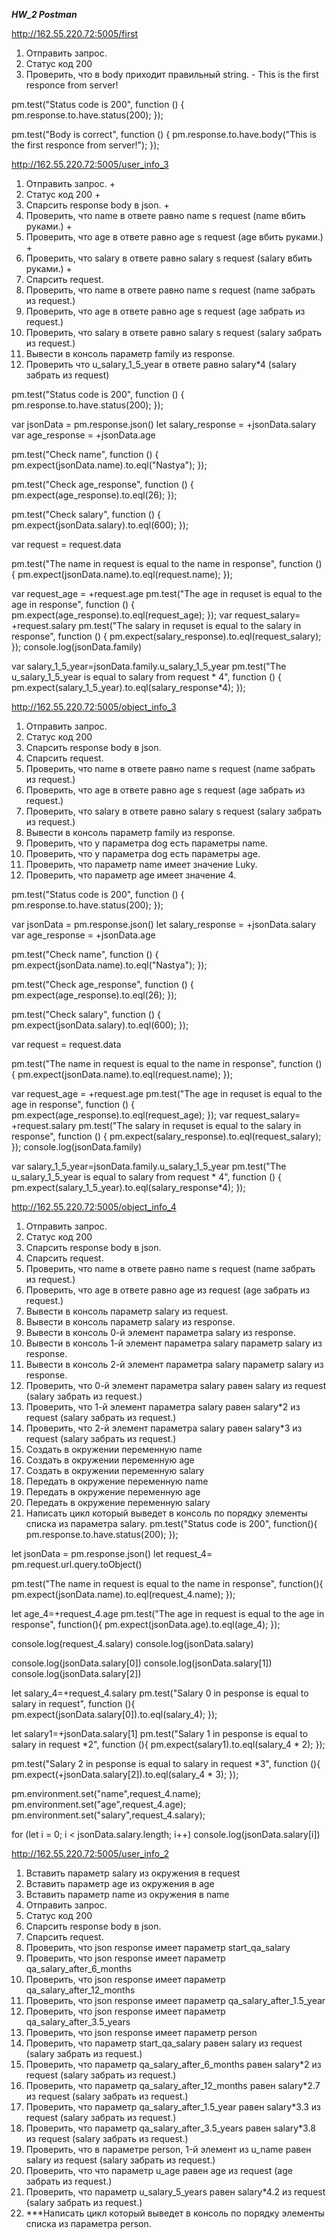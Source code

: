 ***HW_2 Postman***


http://162.55.220.72:5005/first
1. Отправить запрос.
2. Статус код 200
3. Проверить, что в body приходит правильный string. - This is the first responce from server!

pm.test("Status code is 200", function () {
    pm.response.to.have.status(200);
});

pm.test("Body is correct", function () {
    pm.response.to.have.body("This is the first responce from server!");
});




http://162.55.220.72:5005/user_info_3
1. Отправить запрос. +
2. Статус код 200 +
3. Спарсить response body в json. +
4. Проверить, что name в ответе равно name s request (name вбить руками.) +
5. Проверить, что age в ответе равно age s request (age вбить руками.) +
6. Проверить, что salary в ответе равно salary s request (salary вбить руками.) +
7. Спарсить request.
8. Проверить, что name в ответе равно name s request (name забрать из request.)
9. Проверить, что age в ответе равно age s request (age забрать из request.)
10. Проверить, что salary в ответе равно salary s request (salary забрать из request.)
11. Вывести в консоль параметр family из response.
12. Проверить что u_salary_1_5_year в ответе равно salary*4 (salary забрать из request)

pm.test("Status code is 200", function () {
    pm.response.to.have.status(200);
});

var jsonData = pm.response.json()
let salary_response = +jsonData.salary
var age_response = +jsonData.age

pm.test("Check name", function () {
    pm.expect(jsonData.name).to.eql("Nastya");
});

pm.test("Check age_response", function () {
    pm.expect(age_response).to.eql(26);
});

pm.test("Check salary", function () {
    pm.expect(jsonData.salary).to.eql(600);
});

var request = request.data

pm.test("The name in request is equal to the name in response", function () {
    pm.expect(jsonData.name).to.eql(request.name);
});

var request_age = +request.age
pm.test("The age in requset is equal to the age in response", function () {
    pm.expect(age_response).to.eql(request_age);
});
var request_salary= +request.salary
pm.test("The salary in requset is equal to the salary in response", function () {
    pm.expect(salary_response).to.eql(request_salary);
});
console.log(jsonData.family)

var salary_1_5_year=jsonData.family.u_salary_1_5_year
pm.test("The u_salary_1_5_year  is equal to salary from request * 4", function () {
    pm.expect(salary_1_5_year).to.eql(salary_response*4);
});



http://162.55.220.72:5005/object_info_3
1. Отправить запрос.
2. Статус код 200
3. Спарсить response body в json.
4. Спарсить request.
5. Проверить, что name в ответе равно name s request (name забрать из request.)
6. Проверить, что age в ответе равно age s request (age забрать из request.)
7. Проверить, что salary в ответе равно salary s request (salary забрать из request.)
8. Вывести в консоль параметр family из response.
9. Проверить, что у параметра dog есть параметры name.
10. Проверить, что у параметра dog есть параметры age.
11. Проверить, что параметр name имеет значение Luky.
12. Проверить, что параметр age имеет значение 4.

pm.test("Status code is 200", function () {
    pm.response.to.have.status(200);
});

var jsonData = pm.response.json()
let salary_response = +jsonData.salary
var age_response = +jsonData.age

pm.test("Check name", function () {
    pm.expect(jsonData.name).to.eql("Nastya");
});

pm.test("Check age_response", function () {
    pm.expect(age_response).to.eql(26);
});

pm.test("Check salary", function () {
    pm.expect(jsonData.salary).to.eql(600);
});

var request = request.data

pm.test("The name in request is equal to the name in response", function () {
    pm.expect(jsonData.name).to.eql(request.name);
});

var request_age = +request.age
pm.test("The age in requset is equal to the age in response", function () {
    pm.expect(age_response).to.eql(request_age);
});
var request_salary= +request.salary
pm.test("The salary in requset is equal to the salary in response", function () {
    pm.expect(salary_response).to.eql(request_salary);
});
console.log(jsonData.family)

var salary_1_5_year=jsonData.family.u_salary_1_5_year
pm.test("The u_salary_1_5_year  is equal to salary from request * 4", function () {
    pm.expect(salary_1_5_year).to.eql(salary_response*4);
});


http://162.55.220.72:5005/object_info_4
1. Отправить запрос.
2. Статус код 200
3. Спарсить response body в json.
4. Спарсить request.
5. Проверить, что name в ответе равно name s request (name забрать из request.)
6. Проверить, что age в ответе равно age из request (age забрать из request.)
7. Вывести в консоль параметр salary из request.
8. Вывести в консоль параметр salary из response.
9. Вывести в консоль 0-й элемент параметра salary из response.
10. Вывести в консоль 1-й элемент параметра salary параметр salary из response.
11. Вывести в консоль 2-й элемент параметра salary параметр salary из response.
12. Проверить, что 0-й элемент параметра salary равен salary из request (salary забрать из request.)
13. Проверить, что 1-й элемент параметра salary равен salary*2 из request (salary забрать из request.)
14. Проверить, что 2-й элемент параметра salary равен salary*3 из request (salary забрать из request.)
15. Создать в окружении переменную name
16. Создать в окружении переменную age
17. Создать в окружении переменную salary
18. Передать в окружение переменную name
19. Передать в окружение переменную age
20. Передать в окружение переменную salary
21. Написать цикл который выведет в консоль по порядку элементы списка из параметра salary.
pm.test("Status code is 200", function(){
    pm.response.to.have.status(200);
});

let jsonData = pm.response.json()
let request_4= pm.request.url.query.toObject()

pm.test("The name in request is equal to the name in response", function(){
    pm.expect(jsonData.name).to.eql(request_4.name);
});

let age_4=+request_4.age
pm.test("The age in request is equal to the age in response", function(){
    pm.expect(jsonData.age).to.eql(age_4);
});

console.log(request_4.salary)
console.log(jsonData.salary)

console.log(jsonData.salary[0])
console.log(jsonData.salary[1])
console.log(jsonData.salary[2])

let salary_4=+request_4.salary
pm.test("Salary 0 in pesponse is equal to salary in request", function (){
    pm.expect(jsonData.salary[0]).to.eql(salary_4);
});

let salary1=+jsonData.salary[1]
pm.test("Salary 1 in pesponse is equal to salary in request *2", function (){
    pm.expect(salary1).to.eql(salary_4 * 2);
});

pm.test("Salary 2 in pesponse is equal to salary in request *3", function (){
    pm.expect(+jsonData.salary[2]).to.eql(salary_4 * 3);
});

pm.environment.set("name",request_4.name);
pm.environment.set("age",request_4.age);
pm.environment.set("salary",request_4.salary);


for (let  i = 0; i < jsonData.salary.length; i++)
console.log(jsonData.salary[i])


http://162.55.220.72:5005/user_info_2
1. Вставить параметр salary из окружения в request
2. Вставить параметр age из окружения в age
3. Вставить параметр name из окружения в name
4. Отправить запрос.
5. Статус код 200
6. Спарсить response body в json.
7. Спарсить request.
8. Проверить, что json response имеет параметр start_qa_salary
9. Проверить, что json response имеет параметр qa_salary_after_6_months
10. Проверить, что json response имеет параметр qa_salary_after_12_months
11. Проверить, что json response имеет параметр qa_salary_after_1.5_year
12. Проверить, что json response имеет параметр qa_salary_after_3.5_years
13. Проверить, что json response имеет параметр person
14. Проверить, что параметр start_qa_salary равен salary из request (salary забрать из request.)
15. Проверить, что параметр qa_salary_after_6_months равен salary*2 из request (salary забрать из request.)
16. Проверить, что параметр qa_salary_after_12_months равен salary*2.7 из request (salary забрать из request.)
17. Проверить, что параметр qa_salary_after_1.5_year равен salary*3.3 из request (salary забрать из request.)
18. Проверить, что параметр qa_salary_after_3.5_years равен salary*3.8 из request (salary забрать из request.)
19. Проверить, что в параметре person, 1-й элемент из u_name равен salary из request (salary забрать из request.)
20. Проверить, что что параметр u_age равен age из request (age забрать из request.)
21. Проверить, что параметр u_salary_5_years равен salary*4.2 из request (salary забрать из request.)
22. ***Написать цикл который выведет в консоль по порядку элементы списка из параметра person.

